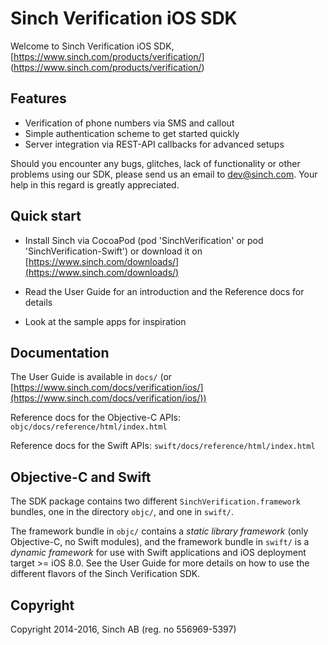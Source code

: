 # Sinch Verification iOS SDK

Welcome to Sinch Verification iOS SDK,
[https://www.sinch.com/products/verification/]
(https://www.sinch.com/products/verification/)

## Features

* Verification of phone numbers via SMS and callout
* Simple authentication scheme to get started quickly
* Server integration via REST-API callbacks for advanced setups

Should you encounter any bugs, glitches, lack of functionality or
other problems using our SDK, please send us an email to
dev@sinch.com. Your help in this regard is greatly appreciated.

## Quick start

- Install Sinch via CocoaPod (pod 'SinchVerification' or pod 'SinchVerification-Swift')
  or download it on [https://www.sinch.com/downloads/](https://www.sinch.com/downloads/)

- Read the User Guide for an introduction and the Reference docs for details

- Look at the sample apps for inspiration

## Documentation

The User Guide is available in `docs/` (or
[https://www.sinch.com/docs/verification/ios/](https://www.sinch.com/docs/verification/ios/))

Reference docs for the Objective-C APIs: `objc/docs/reference/html/index.html`

Reference docs for the Swift APIs: `swift/docs/reference/html/index.html`

## Objective-C and Swift

The SDK package contains two different `SinchVerification.framework`
bundles, one in the directory `objc/`, and one in `swift/`.

The framework bundle in `objc/` contains a _static library framework_
(only Objective-C, no Swift modules), and the framework bundle in `swift/` is a
_dynamic framework_ for use with Swift applications and iOS deployment
target >= iOS 8.0. See the User Guide for more details on how to use
the different flavors of the Sinch Verification SDK.

## Copyright

Copyright 2014-2016, Sinch AB (reg. no 556969-5397)
